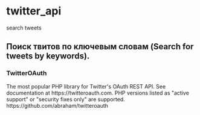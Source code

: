 # twitter_api
search tweets

<h2>Поиск твитов по ключевым словам (Search for tweets by keywords).</h2>

<h3>TwitterOAuth</h3>
The most popular PHP library for Twitter's OAuth REST API.
See documentation at https://twitteroauth.com.
PHP versions listed as "active support" or "security fixes only" are supported.
https://github.com/abraham/twitteroauth
